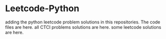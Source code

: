 # Leetcode-Python
adding the python leetcode problem solutions in this repositories. 
The code files are here.
all CTCI problems solutions are here.
some leetcode solutions are here.













































































































































































































































































































































































































































































































































































































































































































































































































































